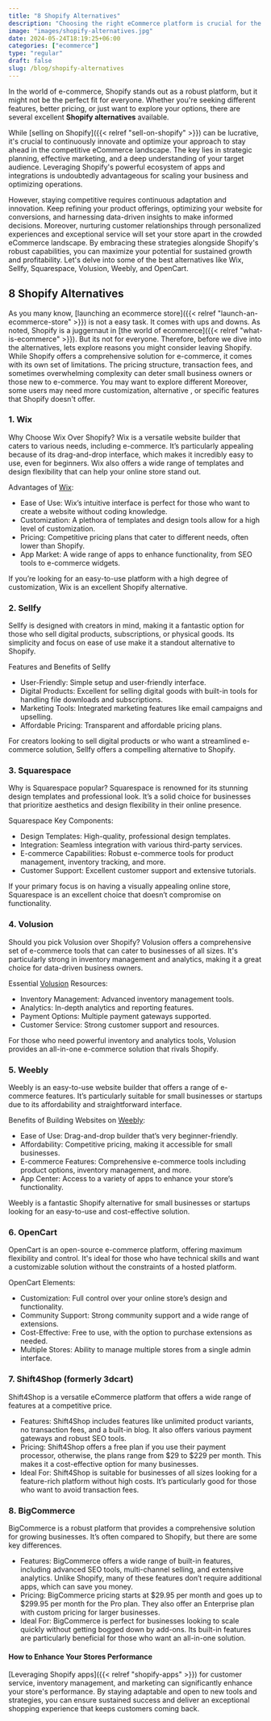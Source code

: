 ```yaml
---
title: "8 Shopify Alternatives"
description: "Choosing the right eCommerce platform is crucial for the success of your online business. Find Shopify alternatives."
image: "images/shopify-alternatives.jpg"
date: 2024-05-24T18:19:25+06:00
categories: ["ecommerce"]
type: "regular"
draft: false
slug: /blog/shopify-alternatives
---
```


In the world of e-commerce, Shopify stands out as a robust platform, but it might not be the perfect fit for everyone. Whether you're seeking different features, better pricing, or just want to explore your options, there are several excellent **Shopify alternatives** available.

While [selling on Shopify]({{< relref "sell-on-shopify" >}}) can be lucrative, it's crucial to continuously innovate and optimize your approach to stay ahead in the competitive eCommerce landscape. The key lies in strategic planning, effective marketing, and a deep understanding of your target audience. Leveraging Shopify's powerful ecosystem of apps and integrations is undoubtedly advantageous for scaling your business and optimizing operations.

However, staying competitive requires continuous adaptation and innovation. Keep refining your product offerings, optimizing your website for conversions, and harnessing data-driven insights to make informed decisions. Moreover, nurturing customer relationships through personalized experiences and exceptional service will set your store apart in the crowded eCommerce landscape. By embracing these strategies alongside Shopify's robust capabilities, you can maximize your potential for sustained growth and profitability. Let's delve into some of the best alternatives like Wix, Sellfy, Squarespace, Volusion, Weebly, and OpenCart.

## 8 Shopify Alternatives

As you many know, [launching an ecommerce store]({{< relref "launch-an-ecommerce-store" >}}) is not a easy task. It comes with ups and downs. As noted, Shopify is a juggernaut in [the world of ecommerce]({{< relref "what-is-ecommerce" >}}). But its not for everyone. Therefore, before we dive into the alternatives, lets explore reasons you might consider leaving Shopify. While Shopify offers a comprehensive solution for e-commerce, it comes with its own set of limitations. The pricing structure, transaction fees, and sometimes overwhelming complexity can deter small business owners or those new to e-commerce. You may want to explore different  Moreover, some users may need more customization, alternative , or specific features that Shopify doesn't offer.

### 1. Wix

Why Choose Wix Over Shopify? Wix is a versatile website builder that caters to various needs, including e-commerce. It’s particularly appealing because of its drag-and-drop interface, which makes it incredibly easy to use, even for beginners. Wix also offers a wide range of templates and design flexibility that can help your online store stand out.

Advantages of [Wix](https://www.wix.com/):

* Ease of Use: Wix’s intuitive interface is perfect for those who want to create a website without coding knowledge.
* Customization: A plethora of templates and design tools allow for a high level of customization.
* Pricing: Competitive pricing plans that cater to different needs, often lower than Shopify.
* App Market: A wide range of apps to enhance functionality, from SEO tools to e-commerce widgets.

If you’re looking for an easy-to-use platform with a high degree of customization, Wix is an excellent Shopify alternative.

### 2. Sellfy

Sellfy is designed with creators in mind, making it a fantastic option for those who sell digital products, subscriptions, or physical goods. Its simplicity and focus on ease of use make it a standout alternative to Shopify.

Features and Benefits of Sellfy

* User-Friendly: Simple setup and user-friendly interface.
* Digital Products: Excellent for selling digital goods with built-in tools for handling file downloads and subscriptions.
* Marketing Tools: Integrated marketing features like email campaigns and upselling.
* Affordable Pricing: Transparent and affordable pricing plans.

For creators looking to sell digital products or who want a streamlined e-commerce solution, Sellfy offers a compelling alternative to Shopify.

### 3. Squarespace

Why is Squarespace popular? Squarespace is renowned for its stunning design templates and professional look. It’s a solid choice for businesses that prioritize aesthetics and design flexibility in their online presence.

Squarespace Key Components:

* Design Templates: High-quality, professional design templates.
* Integration: Seamless integration with various third-party services.
* E-commerce Capabilities: Robust e-commerce tools for product management, inventory tracking, and more.
* Customer Support: Excellent customer support and extensive tutorials.

If your primary focus is on having a visually appealing online store, Squarespace is an excellent choice that doesn’t compromise on functionality.

### 4. Volusion

Should you pick Volusion over Shopify? Volusion offers a comprehensive set of e-commerce tools that can cater to businesses of all sizes. It's particularly strong in inventory management and analytics, making it a great choice for data-driven business owners.

Essential [Volusion](https://www.volusion.com/) Resources:

* Inventory Management: Advanced inventory management tools.
* Analytics: In-depth analytics and reporting features.
* Payment Options: Multiple payment gateways supported.
* Customer Service: Strong customer support and resources.

For those who need powerful inventory and analytics tools, Volusion provides an all-in-one e-commerce solution that rivals Shopify.

### 5. Weebly

Weebly is an easy-to-use website builder that offers a range of e-commerce features. It’s particularly suitable for small businesses or startups due to its affordability and straightforward interface.

Benefits of Building Websites on [Weebly](https://www.weebly.com/):

* Ease of Use: Drag-and-drop builder that’s very beginner-friendly.
* Affordability: Competitive pricing, making it accessible for small businesses.
* E-commerce Features: Comprehensive e-commerce tools including product options, inventory management, and more.
* App Center: Access to a variety of apps to enhance your store’s functionality.

Weebly is a fantastic Shopify alternative for small businesses or startups looking for an easy-to-use and cost-effective solution.

### 6. OpenCart

OpenCart is an open-source e-commerce platform, offering maximum flexibility and control. It's ideal for those who have technical skills and want a customizable solution without the constraints of a hosted platform.

OpenCart Elements:

* Customization: Full control over your online store’s design and functionality.
* Community Support: Strong community support and a wide range of extensions.
* Cost-Effective: Free to use, with the option to purchase extensions as needed.
* Multiple Stores: Ability to manage multiple stores from a single admin interface.

### 7. Shift4Shop (formerly 3dcart)

Shift4Shop is a versatile eCommerce platform that offers a wide range of features at a competitive price.

* Features: Shift4Shop includes features like unlimited product variants, no transaction fees, and a built-in blog. It also offers various payment gateways and robust SEO tools.
* Pricing: Shift4Shop offers a free plan if you use their payment processor, otherwise, the plans range from $29 to $229 per month. This makes it a cost-effective option for many businesses.
* Ideal For: Shift4Shop is suitable for businesses of all sizes looking for a feature-rich platform without high costs. It’s particularly good for those who want to avoid transaction fees.

### 8. BigCommerce

BigCommerce is a robust platform that provides a comprehensive solution for growing businesses. It’s often compared to Shopify, but there are some key differences.

* Features: BigCommerce offers a wide range of built-in features, including advanced SEO tools, multi-channel selling, and extensive analytics. Unlike Shopify, many of these features don’t require additional apps, which can save you money.
* Pricing: BigCommerce pricing starts at $29.95 per month and goes up to $299.95 per month for the Pro plan. They also offer an Enterprise plan with custom pricing for larger businesses.
* Ideal For: BigCommerce is perfect for businesses looking to scale quickly without getting bogged down by add-ons. Its built-in features are particularly beneficial for those who want an all-in-one solution.

#### How to Enhance Your Stores Performance

[Leveraging Shopify apps]({{< relref "shopify-apps" >}}) for customer service, inventory management, and marketing can significantly enhance your store's performance. By staying adaptable and open to new tools and strategies, you can ensure sustained success and deliver an exceptional shopping experience that keeps customers coming back.
